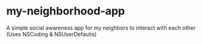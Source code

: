 # my-neighborhood-app
A simple social awareness app for my neighbors to interact with each other (Uses NSCoding &amp; NSUserDefaults)

